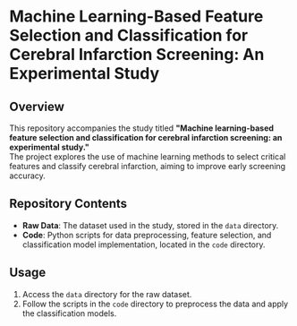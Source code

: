 # Machine Learning-Based Feature Selection and Classification for Cerebral Infarction Screening: An Experimental Study  

## Overview  

This repository accompanies the study titled **"Machine learning-based feature selection and classification for cerebral infarction screening: an experimental study."**  
The project explores the use of machine learning methods to select critical features and classify cerebral infarction, aiming to improve early screening accuracy.  

## Repository Contents  

- **Raw Data**: The dataset used in the study, stored in the `data` directory.  
- **Code**: Python scripts for data preprocessing, feature selection, and classification model implementation, located in the `code` directory.  

## Usage  

1. Access the `data` directory for the raw dataset.  
2. Follow the scripts in the `code` directory to preprocess the data and apply the classification models.  

